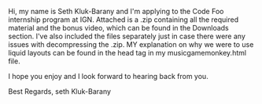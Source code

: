 Hi, my name is Seth Kluk-Barany and I'm applying to the Code Foo internship program at IGN. Attached is a .zip containing
all the required material and the bonus video, which can be found in the Downloads section. I've also included the files separately
just in case there were any issues with decompressing the .zip. MY explanation on why we were to use liquid layouts can be found
in the head tag in my musicgamemonkey.html file.

I hope you enjoy and I look forward to hearing back from you.

Best Regards,
seth Kluk-Barany
